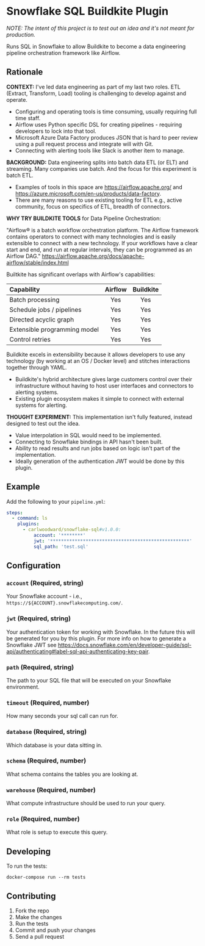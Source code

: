 # Snowflake SQL Buildkite Plugin

*NOTE: The intent of this project is to test out an idea and it's not meant for production.*

Runs SQL in Snowflake to allow Buildkite to become a data engineering pipeline orchestration framework like Airflow.

## Rationale

**CONTEXT:** I've led data engineering as part of my last two roles. ETL (Extract, Transform, Load) tooling is challenging to develop against and operate.

- Configuring and operating tools is time consuming, usually requiring full time staff.
- Airflow uses Python specific DSL for creating pipelines - requiring developers to lock into that tool.
- Microsoft Azure Data Factory produces JSON that is hard to peer review using a pull request process and integrate will with Git.
- Connecting with alerting tools like Slack is another item to manage.

**BACKGROUND:** Data engineering splits into batch data ETL (or ELT) and streaming. Many companies use batch. And the focus for this experiment is batch ETL.

- Examples of tools in this space are https://airflow.apache.org/ and https://azure.microsoft.com/en-us/products/data-factory.
- There are many reasons to use existing tooling for ETL e.g., active community, focus on specifics of ETL, breadth of connectors.

**WHY TRY BUILDKITE TOOLS** for Data Pipeline Orchestration:

"Airflow® is a batch workflow orchestration platform. The Airflow framework contains operators to connect with many technologies and is easily extensible to connect with a new technology. If your workflows have a clear start and end, and run at regular intervals, they can be programmed as an Airflow DAG." https://airflow.apache.org/docs/apache-airflow/stable/index.html

Builtkite has significant overlaps with Airflow's capabilities:

| Capability | Airflow | Buildkite |
| :-------- | :------: | :------: |
| Batch processing | Yes |Yes |
| Schedule jobs / pipelines | Yes | Yes |
| Directed acyclic graph | Yes | Yes |
| Extensible programming model | Yes | Yes |
| Control retries | Yes | Yes |

Buildkite excels in extensibility because it allows developers to use any technology (by working at an OS / Docker level) and stitches interactions together through YAML.

- Buildkite's hybrid architecture gives large customers control over their infrastructure without having to host user interfaces and connectors to alerting systems.
- Existing plugin ecosystem makes it simple to connect with external systems for alerting.

**THOUGHT EXPERIMENT:** This implementation isn't fully featured, instead designed to test out the idea.

- Value interpolation in SQL would need to be implemented.
- Connecting to Snowflake bindings in API hasn't been built.
- Ability to read results and run jobs based on logic isn't part of the implementation.
- Ideally generation of the authentication JWT would be done by this plugin.

## Example

Add the following to your `pipeline.yml`:

```yml
steps:
  - command: ls
    plugins:
      - carlwoodward/snowflake-sql#v1.0.0:
          account: '********'
          jwt: '***************************************************'
          sql_path: 'test.sql'
```

## Configuration

### `account` (Required, string)

Your Snowflake account - i.e., `https://${ACCOUNT}.snowflakecomputing.com/`.

### `jwt` (Required, string)

Your authentication token for working with Snowflake. In the future this will be generated for you by this plugin. For more info on how to generate a Snowflake JWT see https://docs.snowflake.com/en/developer-guide/sql-api/authenticating#label-sql-api-authenticating-key-pair.

### `path` (Required, string)

The path to your SQL file that will be executed on your Snowflake environment.

### `timeout` (Required, number)

How many seconds your sql call can run for.

### `database` (Required, string)

Which database is your data sitting in.

### `schema` (Required, number)

What schema contains the tables you are looking at.

### `warehouse` (Required, number)

What compute infrastructure should be used to run your query.

### `role` (Required, number)

What role is setup to execute this query.

## Developing

To run the tests:

```shell
docker-compose run --rm tests
```

## Contributing

1. Fork the repo
2. Make the changes
3. Run the tests
4. Commit and push your changes
5. Send a pull request
